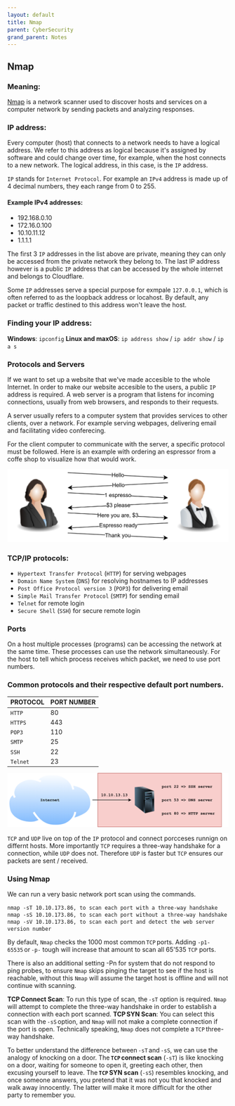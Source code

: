 ```yaml
---
layout: default
title: Nmap
parent: CyberSecurity
grand_parent: Notes
---
```


## Nmap

### Meaning:

[Nmap](https://nmap.org/) is a network scanner used to discover hosts and services on a computer network by sending packets and analyzing responses.

### IP address:

Every computer (host) that connects to a network needs to have a logical address.
We refer to this address as logical because it's assigned by software and could change over time, for example, when the host connects to a new network.
The logical address, in this case, is the `IP` address.

`IP` stands for `Internet Protocol`. For example an `IPv4` address is made up of 4 decimal numbers, they each range from 0 to 255. 

#### Example IPv4 addresses:

- 192.168.0.10
- 172.16.0.100
- 10.10.11.12
- 1.1.1.1

The first 3 `IP` addresses in the list above are private, meaning they can only be accessed from the private network they belong to.
The last IP address however is a public `IP` address that can be accessed by the whole internet and belongs to Cloudflare.

Some `IP` addresses serve a special purpose for exmpale `127.0.0.1`, which is often referred to as the loopback address or locahost.
By default, any packet or traffic destined to this address won't leave the host.

### Finding your IP address:

**Windows**: `ipconfig`
**Linux and maxOS**: `ip address show` / `ip addr show` / `ip a s`

### Protocols and Servers

If we want to set up a website that we've made accesible to the whole Internet. In order to make our website accesible to the users, a public `IP` address is required.
A web server is a program that listens for incoming connections, usually from web browsers, and responds to their requests. 

A server usually refers to a computer system that provides services to other clients, over a network.
For example serving webpages, delivering email and facilitating video conferecing. 

For the client computer to communicate with the server, a specific protocol must be followed.
Here is an example with ordering an espressor from a coffe shop to visualize how that would work. 

![Protocol](https://raw.githubusercontent.com/MathewHDYT/OneShare/main/_images/protocol.png)

### TCP/IP protocols:

- `Hypertext Transfer Protocol` (`HTTP`) for serving webpages
- `Domain Name System` (`DNS`) for resolving hostnames to IP addresses
- `Post Office Protocol version 3` (`POP3`) for delivering email
- `Simple Mail Transfer Protocol` (`SMTP`) for sending email
- `Telnet` for remote login
- `Secure Shell` (`SSH`) for secure remote login 

### Ports 

On a host multiple processes (programs) can be accessing the network at the same time.
These processes can use the network simultaneously.
For the host to tell which process receives which packet, we need to use port numbers.

### Common protocols and their respective default port numbers. 

**PROTOCOL** | **PORT NUMBER** |
------------ | --------------- |
`HTTP` | 80 |
`HTTPS` | 443 |
`POP3` | 110 |
`SMTP` | 25 |
`SSH` | 22 |
`Telnet` | 23 |

![Port](https://raw.githubusercontent.com/MathewHDYT/OneShare/main/_images/port.png)

`TCP` and `UDP` live on top of the `IP` protocol and connect porcceses runnign on differnt hosts.
More importantly `TCP` requires a three-way handshake for a connection, while `UDP` does not.
Therefore `UDP` is faster but `TCP` ensures our packets are sent / received.

### Using Nmap

We can run a very basic network port scan using the commands.

```
nmap -sT 10.10.173.86, to scan each port with a three-way handshake
nmap -sS 10.10.173.86, to scan each port without a three-way handshake
nmap -sV 10.10.173.86, to scan each port and detect the web server version number
```

By default, `Nmap` checks the 1000 most common `TCP` ports.
Adding `-p1-65535` or `-p-` tough will increase that amount to scan all 65'535 `TCP` ports.

There is also an additional setting -Pn for system that do not respond to ping probes, to ensure `Nmap` skips pinging the target to see if the host is reachable, without this `Nmap` will assume the target host is offline and will not continue with scanning.

**TCP Connect Scan**: To run this type of scan, the `-sT` option is required. `Nmap` will attempt to complete the three-way handshake in order to establish a connection with each port scanned.
**TCP SYN Scan**: You can select this scan with the `-sS` option, and `Nmap` will not make a complete connection if the port is open. Technically speaking, `Nmap` does not complete a `TCP` three-way handshake.

To better understand the difference between `-sT` and `-sS`, we can use the analogy of knocking on a door.
The **`TCP` connect scan** (`-sT`) is like knocking on a door, waiting for someone to open it, greeting each other, then excusing yourself to leave.
The **`TCP` SYN scan** (`-sS`) resembles knocking, and once someone answers, you pretend that it was not you that knocked and walk away innocently.
The latter will make it more difficult for the other party to remember you.
